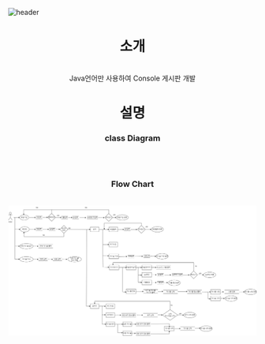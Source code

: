 
![header](https://capsule-render.vercel.app/api?type=transparent&color=timeAuto&height=300&section=header&text=CONSOLE%20BOARD&fontSize=90&fontColor=F628E1&animation=scaleIn&desc=Only%20JAVA&descSize=30&descAlign=85&descAlignY=70)
<div align=center>

<h1>소개</h1><br>
Java언어만 사용하여 Console 게시판 개발
<h1>설명</h1>
<h3>class Diagram</h3><br>
<img src="">
<h3>Flow Chart</h3><br>
<img src ="https://github.com/IT-improvement/MyBoard/blob/master/MyBoard/flow%20chart.png">
</div>

